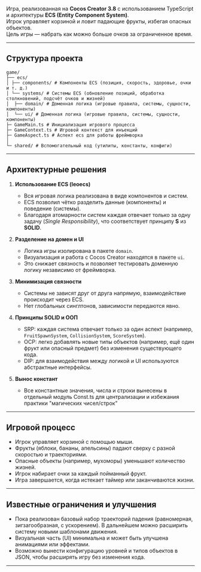 
Игра, реализованная на **Cocos Creator 3.8** с использованием TypeScript и архитектуры **ECS (Entity Component System)**.  
Игрок управляет корзиной и ловит падающие фрукты, избегая опасных объектов.  
Цель игры — набрать как можно больше очков за ограниченное время.  

---

## Структура проекта
```
game/
├── ecs/
│ ├── components/ # Компоненты ECS (позиция, скорость, здоровье, очки и т. д.)
│ └── systems/ # Системы ECS (обновление позиций, обработка столкновений, подсчёт очков и жизней)
│  ├── domain/ # Доменная логика (игровые правила, системы, сущности, компоненты)
│  └── ui/ # Доменная логика (игровые правила, системы, сущности, компоненты)
├─ GameMain.ts # Инициализация игрового процесса
├─ GameContext.ts # Игровой контекст для инъекций
├─ GameAspect.ts # Аспект ecs для работы фреймворка
│
└─ shared/ # Вспомогательный код (утилиты, константы, конфиги)
```

---

## Архитектурные решения

1. **Использование ECS (leoecs)**  
   - Вся игровая логика реализована в виде компонентов и систем.  
   - ECS позволил чётко разделить данные (компоненты) и поведение (системы).  
   - Благодаря атомарности систем каждая отвечает только за одну задачу (*Single Responsibility*), что соответствует принципу **S** из **SOLID**.  

2. **Разделение на домен и UI**  
   - Логика игры изолирована в пакете `domain`.  
   - Визуализация и работа с Cocos Creator находятся в пакете `ui`.  
   - Это снижает связность и позволяет тестировать доменную логику независимо от фреймворка.  

3. **Минимизация связности**  
   - Системы не зависят друг от друга напрямую, взаимодействие происходит через ECS.  
   - Нет глобальных синглтонов, зависимости передаются явно.  

4. **Принципы SOLID и ООП**  
   - SRP: каждая система отвечает только за один аспект (например, `FruitSpawnSystem`, `CollisionSystem`, `ScoreSystem`).  
   - OCP: легко добавлять новые типы объектов (например, ещё один фрукт или опасный предмет) без изменения существующего кода.  
   - DIP: для взаимодействия между логикой и UI используются абстрактные интерфейсы.  

5. **Вынос констант**
   - Все константные значения, числа и строки вынесены в отдельный модуль Const.ts для централизации и избежания практики "магических чисел/строк"

---

## Игровой процесс

- Игрок управляет корзиной с помощью мыши.  
- Фрукты (яблоки, бананы, апельсины) падают сверху с разной скоростью и траекториями.  
- Опасные объекты (например, мухоморы) уменьшают количество жизней.  
- Игрок набирает очки за каждый пойманный фрукт.  
- Игра завершается, когда истекает таймер или заканчиваются жизни.  

---

## Известные ограничения и улучшения

- Пока реализован базовый набор траекторий падения (равномерная, зигзагообразная, с ускорением). В дальнейшем можно расширить систему новыми шаблонами движения.  
- Визуальная часть (UI) минимальна и может быть улучшена анимациями или эффектами.  
- Возможно вынести конфигурацию уровней и типов объектов в JSON, чтобы расширять игру без изменения кода.  

---